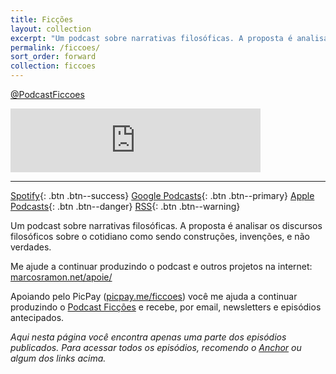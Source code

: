 ```yaml
---
title: Ficções
layout: collection
excerpt: "Um podcast sobre narrativas filosóficas. A proposta é analisar os discursos filosóficos sobre o cotidiano como sendo construções, invenções, e não verdades."
permalink: /ficcoes/
sort_order: forward
collection: ficcoes
---
```


<a href="https://twitter.com/PodcastFiccoes" class="btn btn--info"><i class="fab fa-twitter"></i> @PodcastFiccoes</a>

<iframe src="https://anchor.fm/podcastficcoes/embed" height="102px" width="400px" frameborder="0" scrolling="no"></iframe>

---

[<i class="fab fa-spotify"></i> Spotify](https://open.spotify.com/show/1smphr2Sl3kHncMYB984rc?si=Ds7GV4oNQnGxsm-bxYvasA){: .btn .btn--success} 
[<i class="fab fa-google"></i> Google Podcasts](https://podcasts.google.com/?feed=aHR0cHM6Ly9hbmNob3IuZm0vcy9hOWRjMzQ0L3BvZGNhc3QvcnNz){: .btn .btn--primary} 
[<i class="fas fa-podcast"></i> Apple Podcasts](https://podcasts.apple.com/br/podcast/fic%C3%A7%C3%B5es/id967600465?itsct=podcast_box&amp;itscg=30200){: .btn .btn--danger}
[<i class="fas fa-rss"></i> RSS](https://anchor.fm/s/a9c85b0/podcast/rss){: .btn .btn--warning}

Um podcast sobre narrativas filosóficas. A proposta é analisar os discursos filosóficos sobre o cotidiano como sendo construções, invenções, e não verdades.

Me ajude a continuar produzindo o podcast e outros projetos na internet: [marcosramon.net/apoie/](https://marcosramon.net/apoie/)

Apoiando pelo PicPay (<a href="https://picpay.me/ficcoes" target="_blank">picpay.me/ficcoes</a>) você me ajuda a continuar produzindo o [Podcast Ficções](https://open.spotify.com/show/1smphr2Sl3kHncMYB984rc?si=Ds7GV4oNQnGxsm-bxYvasA) e recebe, por email, newsletters e episódios antecipados.

*Aqui nesta página você encontra apenas uma parte dos episódios publicados. Para acessar todos os episódios, recomendo o [Anchor](https://anchor.fm/podcastficcoes) ou algum dos links acima.*
